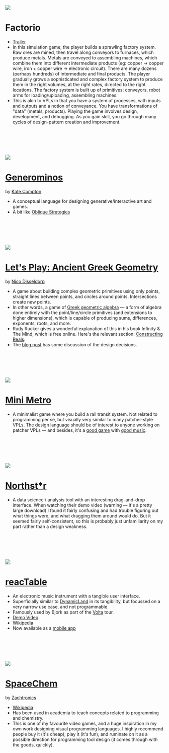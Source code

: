 ![](assets/factorio.jpg)

# Factorio

* [Trailer](https://www.youtube.com/watch?v=DR01YdFtWFI)
* In this simulation game, the player builds a sprawling factory system. Raw ores are mined, then travel along conveyors to furnaces, which produce metals. Metals are conveyed to assembling machines, which combine them into different intermediate products (eg: copper -> copper wire, iron + copper wire -> electronic circuit). There are many dozens (perhaps hundreds) of intermediate and final products. The player gradually grows a sophisticated and complex factory system to produce them in the right volumes, at the right rates, directed to the right locations. The factory system is built up of primitives: conveyors, robot arms for loading/uploading, assembling machines.
* This is akin to VPLs in that you have a system of processes, with inputs and outputs and a notion of conveyance. You have transformations of "data" (metals, products). Playing the game involves design, development, and debugging. As you gain skill, you go through many cycles of design-pattern creation and improvement.


<br><br><br><br>


![](assets/generominos.png)

# [Generominos](http://www.galaxykate.com/generominos/)
by [Kate Compton](https://twitter.com/GalaxyKate)

* A conceptual language for designing generative/interactive art and games.
* A bit like [Oblique Strategies](https://en.wikipedia.org/wiki/Oblique_Strategies)


<br><br><br><br>


![](assets/lets-play-ancient-greek-geometry.png)

# [Let's Play: Ancient Greek Geometry](https://sciencevsmagic.net/geo/)
by [Nico Disseldorp](https://twitter.com/sciencevsmagic)

* A game about building complex geometric primitives using only points, straight lines between points, and circles around points. Intersections create new points.
* In other words, a game of [Greek geometric algebra](https://en.wikipedia.org/wiki/History_of_algebra#Greek_geometric_algebra) — a form of algebra done entirely with the point/line/circle primitives (and extensions to higher dimensions), which is capable of producing sums, differences, exponents, roots, and more.
* Rudy Rucker gives a wonderful explanation of this in his book Infinity & The Mind, which is free online. Here's the relevant section: [Constructing Reals](http://www.rudyrucker.com/infinityandthemind/#calibre_link-318).
* The [blog post](http://blog.sciencevsmagic.net/science/lets-play-ancient-greek-geometry/) has some discussion of the design decisions.


<br><br><br><br>


![](assets/mini-metro.jpg)

# [Mini Metro](http://dinopoloclub.com/minimetro/)

* A minimalist game where you build a rail transit system. Not related to programming per se, but visually very similar to many patcher-style VPLs. The design language should be of interest to anyone working on patcher VPLs — and besides, it's a [good game](http://www.metacritic.com/game/ios/mini-metro) with [good music](http://designingsound.org/2016/02/18/the-programmed-music-of-mini-metro-interview-with-rich-vreeland-disasterpeace/).


<br><br><br><br>


![](assets/northstar.png)

# [Northst*r](http://einblick.ai)

* A data science / analysis tool with an interesting drag-and-drop interface. When watching their demo video (warning — it's a pretty large download) I found it fairly confusing and had trouble figuring out what things were, and what dragging them around would do. But it seemed fairly self-consistent, so this is probably just unfamiliarity on my part rather than a design weakness.


<br><br><br><br>


![](assets/reactable.jpg)

# [reacTable](http://reactable.com)

* An electronic music instrument with a tangible user interface.
* Superficially similar to [DynamicLand](/implementations.md#dynamicland) in its tangibility, but focussed on a very narrow use case, and not programmable.
* Famously used by Bjork as part of the [Volta](https://en.wikipedia.org/wiki/Volta_(album)) tour.
* [Demo Video](https://www.youtube.com/watch?v=0h-RhyopUmc)
* [Wikipedia](https://en.wikipedia.org/wiki/Reactable)
* Now available as a [mobile app](http://reactable.com/mobile/)


<br><br><br><br>


![](assets/spacechem.jpg)

# [SpaceChem](http://www.zachtronics.com/spacechem/)
by [Zachtronics](https://twitter.com/zachtronics)

* [Wikipedia](https://en.wikipedia.org/wiki/SpaceChem)
* Has been used in academia to teach concepts related to programming and chemistry.
* This is one of my favourite video games, and a huge inspiration in my own work designing visual programming languages. I highly recommend people buy it (it's cheap), play it (it's fun), and ruminate on it as a possible direction for programming tool design (it comes through with the goods, quickly).
